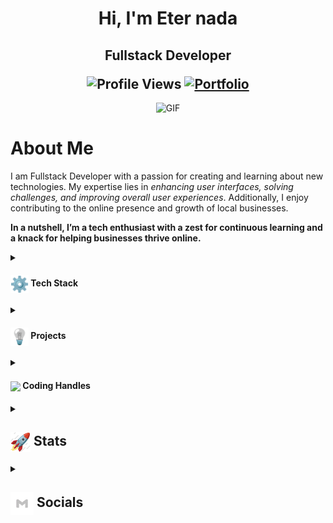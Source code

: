<h1 align="center">Hi, I'm Eter nada</h1>
  
<h2 align="center">
  
  Fullstack Developer

  <img src="https://komarev.com/ghpvc/?username=tarenjk24&color=dc143c&style=for-the-badge" alt="Profile Views" style="height:21px;">
  <a href="https://tarenjk24.github.io/">
    <img src="https://img.shields.io/badge/Portfolio-543DE0?style=for-the-badge&logo=About.me&logoColor=white" alt="Portfolio" style="height:22px;">
  </a>
</h2>
<div align="center">
 <img alt="GIF" src="https://github.com/tarenjk24/tarenjk24.github.io/blob/main/icon/coder.jpeg" />
</div>





# About Me



I  am Fullstack Developer with a passion  for creating and learning about new technologies. My expertise lies in *enhancing user interfaces, solving challenges, and improving overall user experiences*. Additionally, I enjoy contributing to the online presence and growth of local businesses.

**In a nutshell, I’m a tech enthusiast  with a zest for continuous learning and a knack for helping businesses thrive online.**

<details>
    <summary><h4> <img align="center" src="https://github.com/tarenjk24/tarenjk24/blob/main/icons/techstack.gif" width="29"/> Tech Stack</h4></summary>

### Fullstack
![javascript](https://img.shields.io/badge/Javascript-000000?style=for-the-badge&logo=javascript&logoColor=white)
![python](https://img.shields.io/badge/Python-000000?style=for-the-badge&logo=python&logoColor=white)
![bootstrap](https://img.shields.io/badge/Bootstrap-000000?style=for-the-badge&logo=bootstrap&logoColor=white)
![html](https://img.shields.io/badge/Html-000000?style=for-the-badge&logo=Html5&logoColor=white)
![sql](https://img.shields.io/badge/Sql-000000?style=for-the-badge&logo=sqlite&logoColor=white)
![css](https://img.shields.io/badge/CSS-000000?style=for-the-badge&logo=css3&logoColor=white)
![c](https://img.shields.io/badge/c-000000?style=for-the-badge&logo=c&logoColor=white)
![django](https://img.shields.io/badge/django-000000?style=for-the-badge&logo=django&logoColor=white)
![mysql](https://img.shields.io/badge/mysql-000000?style=for-the-badge&logo=mysql&logoColor=white)
![jquery](https://img.shields.io/badge/jquery-000000?style=for-the-badge&logo=jquery&logoColor=white)
![sqlite](https://img.shields.io/badge/sqlite-000000?style=for-the-badge&logo=sqlite&logoColor=white)

### Tools
![figma](https://img.shields.io/badge/Figma-000000?style=for-the-badge&logo=Figma&logoColor=white)
![canva](https://img.shields.io/badge/Canva-000000?style=for-the-badge&logo=Canva&logoColor=white)

 
</details>



<details>
  
 <summary><h4> <img align="center" src="https://github.com/tarenjk24/tarenjk24/blob/main/icons/projects.gif" width="29"/> Projects</h4></summary>

  #### <a href="https://github.com/tarenjk24/startup">Chabab'in</a>
  <span>

![javascript](https://img.shields.io/badge/Javascript-000000?style=for-the-badge&logo=javascript&logoColor=white)
![bootstrap](https://img.shields.io/badge/Bootstrap-000000?style=for-the-badge&logo=bootstrap&logoColor=white)
![html](https://img.shields.io/badge/Html-000000?style=for-the-badge&logo=Html5&logoColor=white)
![css](https://img.shields.io/badge/CSS-000000?style=for-the-badge&logo=css3&logoColor=white)
![figma](https://img.shields.io/badge/Figma-000000?style=for-the-badge&logo=Figma&logoColor=white)
![canva](https://img.shields.io/badge/Canva-000000?style=for-the-badge&logo=Canva&logoColor=white)
   
  </span>

  
 ● Designed the main UX/UI using Figma and codepen 

 
 ● Developed and maintained the beta version.
  
  
  #### <a href="https://github.com/tarenjk24/books">Books brightness</a>
  <span>

 ![javascript](https://img.shields.io/badge/Javascript-000000?style=for-the-badge&logo=javascript&logoColor=white)
![bootstrap](https://img.shields.io/badge/Bootstrap-000000?style=for-the-badge&logo=bootstrap&logoColor=white)
![html](https://img.shields.io/badge/Html-000000?style=for-the-badge&logo=Html5&logoColor=white)
![css](https://img.shields.io/badge/CSS-000000?style=for-the-badge&logo=css3&logoColor=white)
   ![figma](https://img.shields.io/badge/Figma-000000?style=for-the-badge&logo=Figma&logoColor=white)
![canva](https://img.shields.io/badge/Canva-000000?style=for-the-badge&logo=Canva&logoColor=white)
  </span>

  
● Enhanced the clients' experience in the shop.


● Developed and maintained the website.


● Designed the UX/UI using figma and codepen.


  #### <a href="https://github.com/tarenjk24/first_project">fullstack E-commerce</a>
  <span>

![javascript](https://img.shields.io/badge/Javascript-000000?style=for-the-badge&logo=javascript&logoColor=white)
![python](https://img.shields.io/badge/Python-000000?style=for-the-badge&logo=python&logoColor=white)
![bootstrap](https://img.shields.io/badge/Bootstrap-000000?style=for-the-badge&logo=bootstrap&logoColor=white)
![html](https://img.shields.io/badge/Html-000000?style=for-the-badge&logo=Html5&logoColor=white)
![sql](https://img.shields.io/badge/Sql-000000?style=for-the-badge&logo=sqlite&logoColor=white)
![css](https://img.shields.io/badge/CSS-000000?style=for-the-badge&logo=css3&logoColor=white)

![django](https://img.shields.io/badge/django-000000?style=for-the-badge&logo=django&logoColor=white)
![figma](https://img.shields.io/badge/Figma-000000?style=for-the-badge&logo=Figma&logoColor=white)
![canva](https://img.shields.io/badge/Canva-000000?style=for-the-badge&logo=Canva&logoColor=white)

![sqlite](https://img.shields.io/badge/sqlite-000000?style=for-the-badge&logo=sqlite&logoColor=white)
    
  </span>
 ● Enhanced the clients' experience in the shop.

● Designed the UX/UI using figma and codepen.





</details>



<details>
  <summary><h4> <img align="center" src="https://user-images.githubusercontent.com/74038190/216122041-518ac897-8d92-4c6b-9b3f-ca01dcaf38ee.png" width="29"/> Coding Handles</h4></summary>

[![LeetCode](https://img.shields.io/badge/LeetCode-000000?style=for-the-badge&logo=LeetCode&logoColor=#d16c06)](https://www.leetcode.com/tarenjk24)
 
</details>


<details>
 <summary>
  <h2><img align="center" src="https://github.com/tarenjk24/tarenjk24/blob/main/icons/stats.gif" width="32"/> Stats</h2>
</summary>
<div align="center">
  <br> <!-- Add a line break here -->
  <img src="https://github-readme-stats.vercel.app/api?username=tarenjk24&theme=tokyonight&hide_border=false&include_all_commits=true&count_private=false"><br>
  <img src="https://github-readme-streak-stats.herokuapp.com/?user=tarenjk24&theme=tokyonight&hide_border=false"><br>
  <img src="https://github-readme-stats.vercel.app/api/top-langs/?username=tarenjk24&theme=tokyonight&hide_border=false&include_all_commits=true&count_private=false&layout=compact"><br>
  <img src="https://github-readme-activity-graph.vercel.app/graph?username=tarenjk24&theme=tokyo-night">
</div>

   ### Leetcode
  <div align="center">

  ![LeetCode Stats](https://leetcode.card.workers.dev/tarenjk24?theme=auto&font=baloo&extension=null)

  </div>



</details>
<details>
  <summary><h2> <img align="center" src="https://github.com/tarenjk24/tarenjk24/blob/main/icons/Contact.gif" width="37"/> Socials</h2></summary>


   <a href="https://github.com/tarenjk24">
      <img align="center" src="https://github.com/tarenjk24/tarenjk24/blob/main/icons/Github.gif" width="100"/>
    </a>
     <a href="https://www.linkedin.com/in/eter-nada-9a457a2bb/">
      <img align="center" src="https://github.com/tarenjk24/tarenjk24/blob/main/icons/Linkedin.gif" width="100"/>
    </a>
 
  <p>
    <i>You can reach out to me via</i>
    <a href="mailto:talenjk24@gmail.com">
      <img align="center" src="https://github.com/tarenjk24/tarenjk24/blob/main/icons/Gmail.gif" width="100"/>
    </a>
  </p>
</details>




